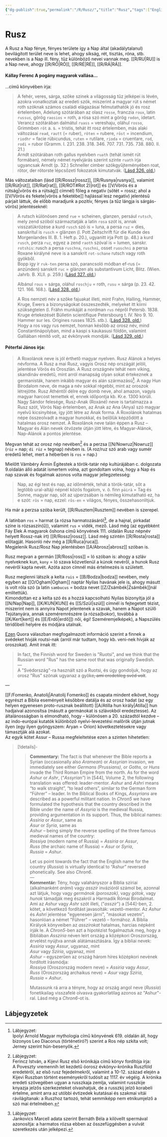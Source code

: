 ```yaml
---
{"dg-publish":true,"permalink":"/R/Rusz/","title":"Rusz","tags":["Englishtexttranslated"],"created":"2024-10-26T21:20","updated":"2025-09-23T20:47"}
---
```



# Rusz

A Rusz a Nap fénye, fényes területe így a Nap által (akadálytalanul) bevilágított terület neve is lehet, ahogy síkság, rét, tisztás, róna, stb. nevekben is a Nap ill. fény, tűz különböző nevei vannak meg. [[R/RU\|RU]] is a Nap neve, ahogy [[R/RÓ\|RÓ]], [[R/RÉ\|RÉ]], [[R/RÁ\|RÁ]].  

#### Kállay Ferenc A pogány magyarok vallása...

...című könyvében írja:
> A fehér, veres, sárga, szőke szinek a világosság tűz jelképei is lévén, azokra vonatkoztak az eredeti szók, miszerint a magyar rút s német roth szóknak számos családi elágazásai felmutathatók jó és rosz értelemben, Adelung szótárában az olasz `rosse`, franczia `roux`, latin `russus`, görög `raosios` = roth, a rósa szó mint a görög `rodon`, idetart. Verancz szótárában dalmátul `ruass` = vereshaju, oláhul `rosso`, Grimmben `rôt` a. s. = tristis, tehát itt rosz értelemben, más alaki változásai `read`, `rautt` (= ruber), `rôten` = rubere, `rōst` = incendium, `riodhr` = facie rübicundus, `ruten` = rutilare, `rioda` = cruentare, `rod`, `rodi` = rubor (Gramm. I. 231. 238. 318. 346. 707. 731. 735. 738. 880. II. 21.)  
> Arndt szótárában roth gallus nyelvben `ruath` (tehát ismét rút formában), némely német nyelvjárás szerint szinte `ruath` irja ugyancsak Arndt (p. 32.) Schneller cimber szókgyűjteményében roat, rötor, der rötorste lépcsőzeti fokozatok kimutatvák. ([Lásd 326. old.](zotero://open-pdf/library/items/DFI47XPY?page=326&annotation=W9VQDJCN))  


Más változataiban (lásd [[R/Rossz\|rossz]], [[R/Rusnya\|rusnya]], valamint [[R/Rút\|rút]], [[R/Rat\|rat]], [[R/ROT#Rot 2)\|rot]] és [[V/Vörös és a rútság\|vörös és a rútság]] címnél) főleg a negatív (sötét = rossz; ahol a [[V/Vörös és fekete\|vörös a feketébe]] hajlással lesz negatív) jelentésű párjait láttuk, de előbb maradjunk a pozitív, fényes (a tűz lángja is sárgás-vörös) jelentéseknél:  
> A rutsch különösen zend `rue` = scheinen, glanzen, persául `rutsch`, mely zend szóból származtatják a latin `rosa` szót is, annak visszatükrözése a kurd `rusch` szó is = luna, a persa `ruz` = dies, sanskritul is `rusch` = glänzen (l. Pott Zeitschrift für die Kunde des Morgenlandes IIl. B. 1. Heft p. 20.), ugyanitt irja Pott (p. 48.) a kurd `rusch`, perza `ruz`, egyez a zend `raoth` szóval is = lumen, sanskr. `rotshis`: rusch a persa `ruschna`, `ruschni`, osset `ruoschni` a persa Roxane királyné neve is a sanskrit `rot-schane` rutsch vagy roth gyökből.  
> Bopp igy ir `ruk-ten` persa szó, parancsoló módban ef-rus (= anzünden) sanskrit `ruc` = glänzen als substantivum Licht, Blitz. (Wien. Jahrb. B. XLII. p. 259.) ([Lásd 327. old.](zotero://open-pdf/library/items/DFI47XPY?page=327&annotation=EJHANDIG))  
> 
> Albánul `rous` = sárga, oláhul `roschju` = roth, `rusu` = sárga (p. 23. 42. 121. 166. 168.). ([Lásd 328. old.](zotero://open-pdf/library/items/DFI47XPY?page=328&annotation=BLUTQRCT))  
> 
> A Ros nemzeti név a szőke fajuakat illeti, mint Frahn, Halling, Hammer, Kruge, Ewers a bizonyságokat összeszedték, melyeket itt kiirni szükségtelen (l. Frähn munkáját a nordman `rus` népről Petersb. 1838. Kruge értekezését Bülletin scientifique Petersbourg t. IV. Nro 9. 10. Hammer sur les. Origines russes 1825. stb.). ([Lásd 328. old.](zotero://open-pdf/library/items/DFI47XPY?page=328&annotation=SBL73MN7))  
> Hogy a ros vagy rus nemzet, honnan később az orosz név, mind Constantinápolyban, mind a kaspi s kaukasusi földön, valamint Galliában rémitő volt, az évkönyvek mondják. ([Lásd 329. old.](zotero://open-pdf/library/items/DFI47XPY?page=329&annotation=RX4I69M2))

#### Péterfai János írja:

> A Roxolánok neve is jól érthető magyar nyelven. Rusz Alánok a helyes névforma. A Rusz a mai Rusz, vagyis Orosz nép országát jelöli, jelentése Vörös és Oroszlán. A Rusz országnév tehát nem viking, skandináv eredetű, mint arról manapság olyan sokat értekeznek a germanisták, hanem inkább magyar és alán származású[^1]. A nagy Hun Birodalom neve, de maga a név sokkal régebbi, mint az oroszok létrejötte. Rusz Athéntől délre egy domb neve, ahol amazon, vagyis magyar harcost temettek el, ennek időpontja kb. Kr.e. 1300 körüli. Nagy Sándor felesége, Rusz-Anak (Roxáné) neve is tartalmazza a Rusz szót, Vörös Nap értelemben, az Anak az Ana (Anya) szó magyar nyelvű kicsinyítése, így jött létre az Anak forma. A Roxolánok hatalmas népe összeolvadt a magyar hunokkal, és belőlük képződött a hatalmas orosz nemzet. A Roxolánok neve talán éppen a Rusz – Magyar és Alán nevek ötvözete útján jött létre, és Magyar-Alánok, Nap-Alánok a pontos jelentése.  

Megvan tehát az orosz nép nevében[^2] és a perzsa [[N/Nowruz\|Nowruz]] (`rúz` = nap; `di rúz` = tegnap) névben is. (A roz/ruz szó arab vagy sumér eredetű lehet, mert a héberben is `ros` = nap.)  

Mielőtt Vámbéry Ármin Égitestek a török-tatár nép kultúrájában c. dolgozata 9.oldalán álló adatát ismertem volna, azt gondoltam volna, hogy a Nap és nap szavak és fogalmak azonos volta magyar jellegzetesség:  
> Nap, az égi test és nap, az időmérték, tehát a török-tatár, sőt a legtöbb ural-altáji népnél közös fogalom, v. ö. finn `päirä` = Tag és Sonne, magyar nap, sőt az ujperzsában is némileg kimutatható ez, ha e szót: `rûs` = nap, ezzel: `rûs-en` = világos, fényes, összehasonlítjuk.  

Ha már a perzsa szóba került, [[R/Rusztem\|Rusztem]] nevében is szerepel.  

A latinban `ros` = harmat (a rózsa harmatozásáról[^3], de a hajnal, pirkadat színe is rózsaszín(ű)), valamint `rus` = vidék, mező. Lásd még (az egyébként Fáy Elek A magyarok őshona című könyvének 111. oldalán Rusz népnév helyett Rossz-nak írt) [[R/Rossz\|rossz]]. Lásd még szintén [[R/Rosta\|rosta]] előtagját. Hasonló név még a [[R/Ruca\|ruca]].  
Megjelenik Rusz/Rosz Nap jelentésben [[A/Abrosz\|abrosz]] szóban is.  

Rusz megvan a germán [[R/Ross\|ross]] = ló szóban is: ahogy a szláv nyelveknek kun, `kony` = ló szava közvetlenül a kúnok nevéről, a hunok Rusz nevéről kapta nevét. Azóta azon címnél más értelmezés is született.  

Rusz meglenni látszik a kelta `ruis` = [[B/Bodza\|bodza]] nevében, mely egyben az [[O/Ogham\|Ogham]] naptár Nyilas havának jele is, ahogy másutt is volt róla szó (a latin `sambucus` = bodza nevet [[Z/Zsámbék\|Zsámbék]]nál említettük).  
Kimondottan ez a kelta szó és a hozzá kapcsolható Nyilas bizonyítja jól a [[N/Nap\|Nap]], [[K/KUN\|KUN]] és [[S/Szül\|szül]] címnél is fejtegetett tézist, miszerint nem is annyira Napot jelentenek a szavak, hanem a Napot szülő Tejútanyára, annak szeméremrészére (a rózsa(bokor), továbbá a [[K/Kert\|kert]] és [[E/Erdő\|erdő]]) női, égi! Szeméremjelképek), a Napszülés téridőbeli helyére és módjára utalnak.  

[Ezen](https://qr.ae/pNLkK2) Quora válaszban megfogalmazott információ szerint a finnek a svédeket hívják routsi-nak (arról már tudtam, hogy kb. veni-nek hívják az oroszokat). Amit írnak itt:  
> In fact, the Finnish word for Sweden is "Ruotsi", and we think that the Russian word "Rus" has the same root that was originally Swedish.  
> —  
> A "Svédország"-ra használt szó a Ruotsi, és úgy gondoljuk, hogy az orosz "Rus" szónak ugyanaz a gyöke~~, ami eredetileg svéd volt~~.  



—  

[[F/Fomenko, Anatolij\|Anatolij Fomenko]] és csapata mindent elkövet, hogy egyrészt a Biblia eseményeit későbbre datálja és az orosz hadat (az egy helyen egyenesen proto-rusznak beállított) [[A/Atilla hun király\|Atilla]] hun hadjaival azonosítsa (másutt a germánokat is szlávokból eredeztesse). Az általánosságban is elmondható, hogy – különösen a 20. századtól kezdve – az indo-európai kutatók különböző nyelvi-levezetési malőrök útján jutnak ilyen (egy ilyen gyöngyszem: Aryan = Orion) következtetésekre vagy támasztják alá azokat.  
Az egyik kötet Assur – Russa megfeleltetése ezen a szinten hihetetlen:  
> [!details]- &nbsp;
> > **Commentary:** The fact is that whenever the Bible reports a Syrian (occasionally also _Aramean_) or _Assyrian_ invasion, we immediately see either _Germans (Prussians)_, or _Goths_, or _Huns_ invade the Third Roman Empire from the north. As for the word _Ashur_ or _Ashr_, (“_Assyrian_”) in \[544\], Volume 2, the following translation was offered: leader-mentor. _Ashur_ and _Ashri_ means “to walk straight”, “to lead others”, similar to the German form “Führer” – leader. In the Biblical Books of Kings, _Assyrians_ are described as a powerful militant nation. In _Chron5_ we have formulated the hypothesis that the country described in the Bible under the name of _Assyria_ is the medieval Russia, providing argumentation in its support. Thus, the biblical names:  
> > _Assiria_ or _Assur_, same as  
> > _Asur_ or _Syria_, same as  
> > _Ashur_ – being simply the reverse spelling of the three famous medieval names of the country:  
> > _Rossiya_ (modern name of Russia) = _Assiria_ or _Assur_,  
> > _Russ_ (the archaic name of Russia) = _Asur_ or _Syria_,  
> > _Russia_ = _Ashur_.
> > 
> > Let us point towards the fact that the English name for the country (_Russia_) is virtually identical to “Ashur” reversed phonetically. See also _Chron6_.  
> > —  
> > **Kommentár:** Tény, hogy valahányszor a Biblia szíriai (alkalmanként _arámi_) vagy _asszír_ invázióról számol be, azonnal azt látjuk, hogy vagy _germánok (poroszok)_, vagy _gótok_, vagy _hunok_ támadják meg északról a Harmadik Római Birodalmat. Ami az _Ashur_ vagy _Ashr_ szót illeti, ("_asszír_") a [544]-ben, 2. kötet, a következő fordítást javasolták: vezető-mentor. Az _Ashur_ és _Ashri_ jelentése "egyenesen járni", "másokat vezetni", hasonlóan a német "Führer" – vezető – formához. A Biblia Királyok könyveiben az _asszírokat_ hatalmas, harcias népként írják le. A _Chron5_-ben azt a hipotézist fogalmaztuk meg, hogy a Bibliában _Asszíria_ néven leírt ország a középkori Oroszország, érvelést nyújtva annak alátámasztására. Így a bibliai nevek:  
> > _Assiria_ vagy _Assur_, ugyanaz, mint  
> > _Asur_ vagy _Szíria_, ugyanaz, mint  
> > _Ashur_ – egyszerűen az ország három híres középkori nevének fordított írásmódja:  
> > _Rossiya_ (Oroszország modern neve) = _Assiria_ vagy _Assur_,  
> > _Russ_ (Oroszország archaikus neve) = _Asur_ vagy _Szíria_,  
> > _Russia_ = _Ashur_.
> > 
> > Mutassunk rá arra a tényre, hogy az ország angol neve (_Russia_) fonetikailag visszafelé olvasva gyakorlatilag azonos az "Ashur"-ral. Lásd még a _Chron6_-ot is.

## Lábjegyzetek

[^1]: Lábjegyzet:  
Ipolyi Arnold Magyar mythologia című könyvének 619. oldalán áll, hogy bizonyos Leo Diaconus (történetíró?) szerint a Ros nép szkíta volt; Jerney szerint hún-besenyők.  

[^2]: Lábjegyzet:  
Ferincz István, a Kijevi Rusz első krónikája című könyv fordítója írja:  
A Poveszty vremennih let kezdetű óorosz évkönyv-krónika Ruszföld eredetéről, az első rusz fejedelmekről, valamint a 10-12. század elején a Kijevi Ruszban történt eseményekről tudósít az 1117. év végéig. A krónika eredeti szövegében ugyan a russzkaja zemlja, valamint russzkije knyazja jelzős szerkezeteket olvashatjuk, de a russzkij jelző korabeli értelme, amint arra az utóbbi évtizedek kutatásai és szakmai vitái rávilágítanak: a Ruszhoz tartozó, tehát semmiképp nem etnikumjelző a szó mai értelmében. 

[^3]: Lábjegyzet:  
Jankovics Marcell adata szerint Bernáth Béla a kilövellt spermával azonosítja: a harmatos rózsa ebben az összefüggésben a vulvát szeretkezés után jelképezi.  